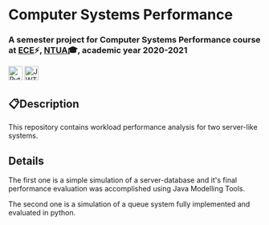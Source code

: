 # <b> Computer Systems Performance </b>

### A semester project for Computer Systems Performance course at [ECE](https://www.ece.ntua.gr/en)⚡, [NTUA](https://www.ntua.gr/en)🎓, academic year 2020-2021

<img alt="Python" src = "https://img.shields.io/badge/Python-1136AA?style=for-the-badge&logo=python&logoColor=white" height="28">  <img alt="JWT" src = "https://img.shields.io/badge/Java Modelling Tools-orange?style=for-the-badge&logo=java&logoColor=white" height="28">

## 📋**Description**

This repository contains workload performance analysis for two server-like systems.

## **Details**
The first one is a simple simulation of a server-database and it's final performance evaluation was accomplished using Java Modelling Tools.

The second one is a simulation of a queue system fully implemented and evaluated in python.

